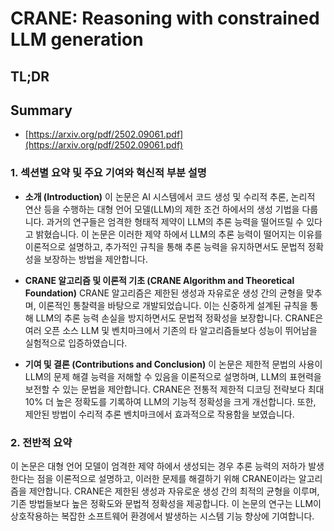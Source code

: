 # CRANE: Reasoning with constrained LLM generation
## TL;DR
## Summary
- [https://arxiv.org/pdf/2502.09061.pdf](https://arxiv.org/pdf/2502.09061.pdf)

### 1. 섹션별 요약 및 주요 기여와 혁신적 부분 설명

- **소개 (Introduction)**
  이 논문은 AI 시스템에서 코드 생성 및 수리적 추론, 논리적 연산 등을 수행하는 대형 언어 모델(LLM)의 제한 조건 하에서의 생성 기법을 다룹니다. 과거의 연구들은 엄격한 형태적 제약이 LLM의 추론 능력을 떨어뜨릴 수 있다고 밝혔습니다. 이 논문은 이러한 제약 하에서 LLM의 추론 능력이 떨어지는 이유를 이론적으로 설명하고, 추가적인 규칙을 통해 추론 능력을 유지하면서도 문법적 정확성을 보장하는 방법을 제안합니다.

- **CRANE 알고리즘 및 이론적 기초 (CRANE Algorithm and Theoretical Foundation)**
  CRANE 알고리즘은 제한된 생성과 자유로운 생성 간의 균형을 맞추며, 이론적인 통찰력을 바탕으로 개발되었습니다. 이는 신중하게 설계된 규칙을 통해 LLM의 추론 능력 손실을 방지하면서도 문법적 정확성을 보장합니다. CRANE은 여러 오픈 소스 LLM 및 벤치마크에서 기존의 타 알고리즘들보다 성능이 뛰어남을 실험적으로 입증하였습니다.

- **기여 및 결론 (Contributions and Conclusion)**
  이 논문은 제한적 문법의 사용이 LLM의 문제 해결 능력을 저해할 수 있음을 이론적으로 설명하며, LLM의 표현력을 보전할 수 있는 문법을 제안합니다. CRANE은 전통적 제한적 디코딩 전략보다 최대 10% 더 높은 정확도를 기록하여 LLM의 기능적 정확성을 크게 개선합니다. 또한, 제안된 방법이 수리적 추론 벤치마크에서 효과적으로 작용함을 보였습니다.

### 2. 전반적 요약

이 논문은 대형 언어 모델이 엄격한 제약 하에서 생성되는 경우 추론 능력의 저하가 발생한다는 점을 이론적으로 설명하고, 이러한 문제를 해결하기 위해 CRANE이라는 알고리즘을 제안합니다. CRANE은 제한된 생성과 자유로운 생성 간의 최적의 균형을 이루며, 기존 방법들보다 높은 정확도와 문법적 정확성을 제공합니다. 이 논문의 연구는 LLM이 상호작용하는 복잡한 소프트웨어 환경에서 발생하는 시스템 기능 향상에 기여합니다.